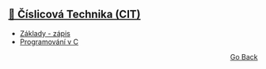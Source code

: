 ## [💯 Číslicová Technika (CIT)](./../../..)
- [Základy - zápis](./zaklady)
- [Programování v C](./programovani_v_c)
<p align="right">
  <a href="./..">Go Back</a>
</p>
